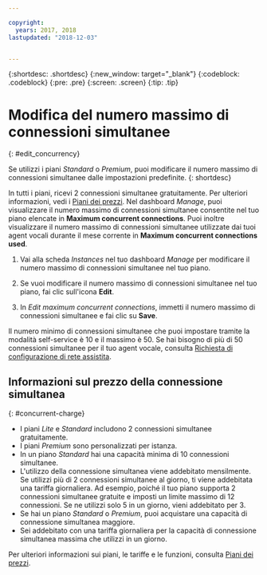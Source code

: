 ```yaml
---

copyright:
  years: 2017, 2018
lastupdated: "2018-12-03"


---
```


{:shortdesc: .shortdesc}
{:new_window: target="_blank"}
{:codeblock: .codeblock}
{:pre: .pre}
{:screen: .screen}
{:tip: .tip}

# Modifica del numero massimo di connessioni simultanee
{: #edit_concurrency}

Se utilizzi i piani _Standard_ o _Premium_, puoi modificare il numero massimo di connessioni simultanee dalle impostazioni predefinite.
{: shortdesc}

In tutti i piani, ricevi 2 connessioni simultanee gratuitamente. Per ulteriori informazioni, vedi i [Piani dei prezzi](https://cloud.ibm.com/catalog/services/voice-agent-with-watson). Nel dashboard _Manage_, puoi visualizzare il numero massimo di connessioni simultanee consentite nel tuo piano elencate in **Maximum concurrent connections**. Puoi inoltre visualizzare il numero massimo di connessioni simultanee utilizzate dai tuoi agent vocali durante il mese corrente in **Maximum concurrent connections used**.

1. Vai alla scheda _Instances_ nel tuo dashboard _Manage_ per modificare il numero massimo di connessioni simultanee nel tuo piano.

1. Se vuoi modificare il numero massimo di connessioni simultanee nel tuo piano, fai clic sull'icona **Edit**.

1. In _Edit maximum concurrent connections_, immetti il numero massimo di connessioni simultanee e fai clic su **Save**.

Il numero minimo di connessioni simultanee che puoi impostare tramite la modalità self-service è 10 e il massimo è 50. Se hai bisogno di più di 50 connessioni simultanee per il tuo agent vocale, consulta [Richiesta di configurazione di rete assistita](connect-SIP.html#request-setup).

## Informazioni sul prezzo della connessione simultanea
{: #concurrent-charge}

  * I piani _Lite_ e _Standard_ includono 2 connessioni simultanee gratuitamente.
  * I piani _Premium_ sono personalizzati per istanza.
  * In un piano _Standard_ hai una capacità minima di 10 connessioni simultanee.
  * L'utilizzo della connessione simultanea viene addebitato mensilmente. Se utilizzi più di 2 connessioni simultanee al giorno, ti viene addebitata una tariffa giornaliera. Ad esempio, poiché il tuo piano supporta 2 connessioni simultanee gratuite e imposti un limite massimo di 12 connessioni. Se ne utilizzi solo 5 in un giorno, vieni addebitato per 3.
  * Se hai un piano _Standard_ o _Premium_, puoi acquistare una capacità di connessione simultanea maggiore.
  * Sei addebitato con una tariffa giornaliera per la capacità di connessione simultanea massima che utilizzi in un giorno.

Per ulteriori informazioni sui piani, le tariffe e le funzioni, consulta [Piani dei prezzi](https://cloud.ibm.com/catalog/services/voice-agent-with-watson).
